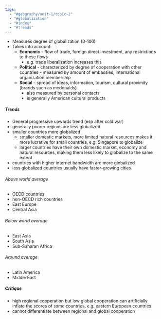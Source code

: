 ```yaml
---
tags:
  - "#geography/unit-1/topic-2"
  - "#globalization"
  - "#index"
  - "#trends"
---
```

- Measures degree of globalization (0-100)
- Takes into account:
	- **Economic** - flow of trade, foreign direct investment, any restrictions to these flows
		- e.g. trade liberalization increases this
	- **Political** - characterized by degree of cooperation with other countries - measured by amount of embassies, international organization membership
	- **Social** - spread of ideas, information, tourism, cultural proximity (brands such as mcdonalds) 
		- also measured by personal contacts 
		- is generally American cultural products


##### Trends
- General progressive upwards trend (esp after cold war)
- generally poorer regions are less globalized
- smaller countries more globalized
	- smaller domestic markets, more limited natural resources makes it more lucrative for small countries, e.g. Singapore to globalize
	- larger countries have their own domestic market, economy and natural resources, making them less likely to globalize to the same extent
- countries with higher internet bandwidth are more globalized
- less globalized countries usually have faster-growing cities
###### Above world average
- OECD countries
- non-OECD rich countries
- East Europe
- Central Asia
###### Below world average
- East Asia
- South Asia
- Sub-Saharan Africa
###### Around average
- Latin America
- Middle East

##### Critique
- high regional cooperation but low global cooperation can artificially inflate the scores of some countries, e.g. eastern European countries
- cannot differentiate between regional and global cooperation